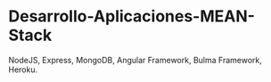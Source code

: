 # Desarrollo-Aplicaciones-MEAN-Stack
NodeJS, Express, MongoDB, Angular Framework, Bulma Framework, Heroku.
